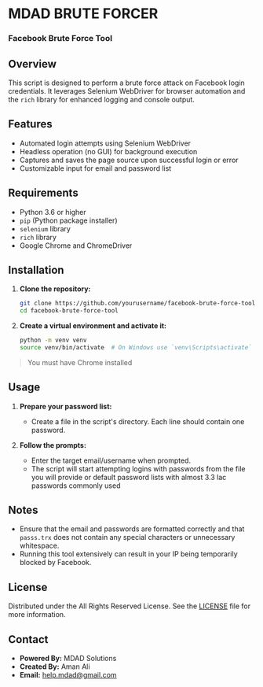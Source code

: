 # MDAD BRUTE FORCER
### Facebook Brute Force Tool

## Overview

This script is designed to perform a brute force attack on Facebook login credentials. It leverages Selenium WebDriver for browser automation and the `rich` library for enhanced logging and console output. 

## Features

- Automated login attempts using Selenium WebDriver
- Headless operation (no GUI) for background execution
- Captures and saves the page source upon successful login or error
- Customizable input for email and password list

## Requirements

- Python 3.6 or higher
- `pip` (Python package installer)
- `selenium` library
- `rich` library
- Google Chrome and ChromeDriver

## Installation

1. **Clone the repository:**

   ```bash
   git clone https://github.com/yourusername/facebook-brute-force-tool.git
   cd facebook-brute-force-tool
   ```

2. **Create a virtual environment and activate it:**

   ```bash
   python -m venv venv
   source venv/bin/activate  # On Windows use `venv\Scripts\activate`
   ```
> You must have Chrome installed

## Usage

1. **Prepare your password list:**
   - Create a file in the script's directory. Each line should contain one password.


2. **Follow the prompts:**
   - Enter the target email/username when prompted.
   - The script will start attempting logins with passwords from the file you will provide or default password lists with almost 3.3 lac passwords commonly used

## Notes

- Ensure that the email and passwords are formatted correctly and that `passs.trx` does not contain any special characters or unnecessary whitespace.
- Running this tool extensively can result in your IP being temporarily blocked by Facebook.

## License

Distributed under the All Rights Reserved License. See the [LICENSE](LICENSE) file for more information.

## Contact

- **Powered By:** MDAD Solutions
- **Created By:** Aman Ali
- **Email:** help.mdad@gmail.com
